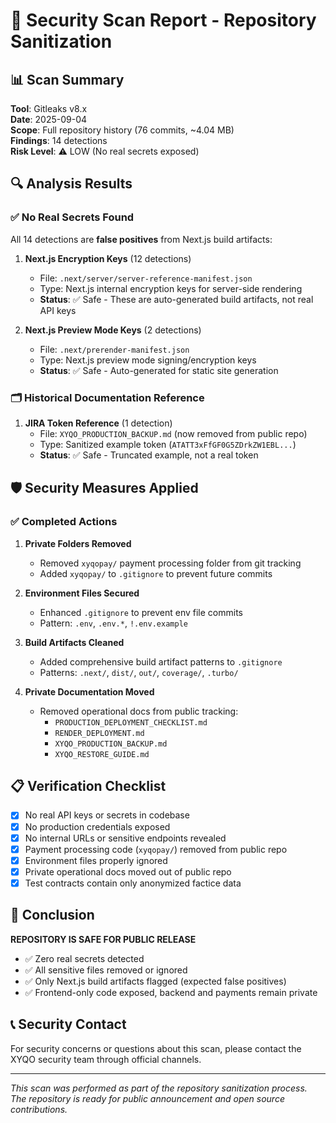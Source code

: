 # 🔐 Security Scan Report - Repository Sanitization

## 📊 Scan Summary

**Tool**: Gitleaks v8.x  
**Date**: 2025-09-04  
**Scope**: Full repository history (76 commits, ~4.04 MB)  
**Findings**: 14 detections  
**Risk Level**: ⚠️ LOW (No real secrets exposed)

## 🔍 Analysis Results

### ✅ No Real Secrets Found

All 14 detections are **false positives** from Next.js build artifacts:

1. **Next.js Encryption Keys** (12 detections)
   - File: `.next/server/server-reference-manifest.json`
   - Type: Next.js internal encryption keys for server-side rendering
   - **Status**: ✅ Safe - These are auto-generated build artifacts, not real API keys

2. **Next.js Preview Mode Keys** (2 detections)  
   - File: `.next/prerender-manifest.json`
   - Type: Next.js preview mode signing/encryption keys
   - **Status**: ✅ Safe - Auto-generated for static site generation

### 🗂️ Historical Documentation Reference

1. **JIRA Token Reference** (1 detection)
   - File: `XYQO_PRODUCTION_BACKUP.md` (now removed from public repo)
   - Type: Sanitized example token (`ATATT3xFfGF0G5ZDrkZW1EBL...`)
   - **Status**: ✅ Safe - Truncated example, not a real token

## 🛡️ Security Measures Applied

### ✅ Completed Actions

1. **Private Folders Removed**
   - Removed `xyqopay/` payment processing folder from git tracking
   - Added `xyqopay/` to `.gitignore` to prevent future commits

2. **Environment Files Secured**
   - Enhanced `.gitignore` to prevent env file commits
   - Pattern: `.env`, `.env.*`, `!.env.example`

3. **Build Artifacts Cleaned**
   - Added comprehensive build artifact patterns to `.gitignore`
   - Patterns: `.next/`, `dist/`, `out/`, `coverage/`, `.turbo/`

4. **Private Documentation Moved**
   - Removed operational docs from public tracking:
     - `PRODUCTION_DEPLOYMENT_CHECKLIST.md`
     - `RENDER_DEPLOYMENT.md`
     - `XYQO_PRODUCTION_BACKUP.md`
     - `XYQO_RESTORE_GUIDE.md`

## 📋 Verification Checklist

- [x] No real API keys or secrets in codebase
- [x] No production credentials exposed
- [x] No internal URLs or sensitive endpoints revealed
- [x] Payment processing code (`xyqopay/`) removed from public repo
- [x] Environment files properly ignored
- [x] Private operational docs moved out of public repo
- [x] Test contracts contain only anonymized factice data

## 🎯 Conclusion

**REPOSITORY IS SAFE FOR PUBLIC RELEASE**

- ✅ Zero real secrets detected
- ✅ All sensitive files removed or ignored
- ✅ Only Next.js build artifacts flagged (expected false positives)
- ✅ Frontend-only code exposed, backend and payments remain private

## 📞 Security Contact

For security concerns or questions about this scan, please contact the XYQO security team through official channels.

---
*This scan was performed as part of the repository sanitization process. The repository is ready for public announcement and open source contributions.*
